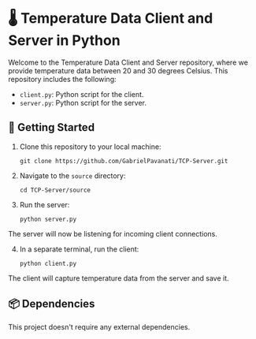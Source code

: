 # 🌡️ Temperature Data Client and Server in Python

Welcome to the Temperature Data Client and Server repository, where we provide temperature data between 20 and 30 degrees Celsius. This repository includes the following:

- `client.py`: Python script for the client.
- `server.py`: Python script for the server.

## 🚀 Getting Started

1. Clone this repository to your local machine:

   ```shell
   git clone https://github.com/GabrielPavanati/TCP-Server.git

2. Navigate to the `source` directory:
   
   ```shell
   cd TCP-Server/source

3. Run the server:

   ```shell
   python server.py

The server will now be listening for incoming client connections.

4. In a separate terminal, run the client:

   ```shell
   python client.py

The client will capture temperature data from the server and save it.

## 📦 Dependencies

This project doesn't require any external dependencies.

